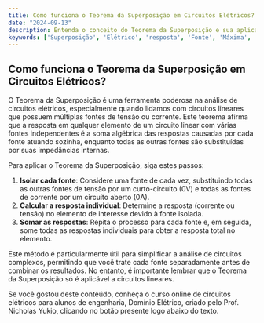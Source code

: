 ```yaml
---
title: Como funciona o Teorema da Superposição em Circuitos Elétricos?
date: "2024-09-13"
description: Entenda o conceito do Teorema da Superposição e sua aplicação na análise de circuitos elétricos.
keywords: ['Superposição', 'Elétrico', 'resposta', 'Fonte', 'Máxima', 'Norton', 'Corrente']
---
```


## Como funciona o Teorema da Superposição em Circuitos Elétricos?

O Teorema da Superposição é uma ferramenta poderosa na análise de circuitos elétricos, especialmente quando lidamos com circuitos lineares que possuem múltiplas fontes de tensão ou corrente. Este teorema afirma que a resposta em qualquer elemento de um circuito linear com várias fontes independentes é a soma algébrica das respostas causadas por cada fonte atuando sozinha, enquanto todas as outras fontes são substituídas por suas impedâncias internas.

Para aplicar o Teorema da Superposição, siga estes passos:

1. **Isolar cada fonte**: Considere uma fonte de cada vez, substituindo todas as outras fontes de tensão por um curto-circuito (0V) e todas as fontes de corrente por um circuito aberto (0A).
2. **Calcular a resposta individual**: Determine a resposta (corrente ou tensão) no elemento de interesse devido à fonte isolada.
3. **Somar as respostas**: Repita o processo para cada fonte e, em seguida, some todas as respostas individuais para obter a resposta total no elemento.

Este método é particularmente útil para simplificar a análise de circuitos complexos, permitindo que você trate cada fonte separadamente antes de combinar os resultados. No entanto, é importante lembrar que o Teorema da Superposição só é aplicável a circuitos lineares.

Se você gostou deste conteúdo, conheça o curso online de circuitos elétricos para alunos de engenharia, Domínio Elétrico, criado pelo Prof. Nicholas Yukio, clicando no botão presente logo abaixo do texto.